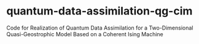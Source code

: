 # quantum-data-assimilation-qg-cim
Code for Realization of Quantum Data Assimilation for a Two-Dimensional Quasi-Geostrophic Model Based on a Coherent Ising Machine
